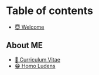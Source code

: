 # Table of contents

* [😇 Welcome](README.md)

## About ME

* [📜 Curriculum Vitae](about-me/curriculum-vitae.md)
* [😁 Homo Ludens](about-me/homo-ludens.md)
